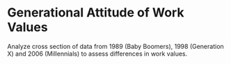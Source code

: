 # Generational Attitude of Work Values
Analyze cross section of data from 1989 (Baby Boomers), 1998 (Generation X) and 2006 (Millennials) to assess differences in work values. 
